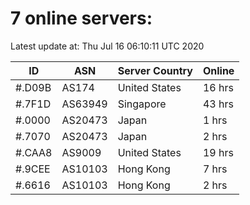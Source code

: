 # 7 online servers:

Latest update at: Thu Jul 16 06:10:11 UTC 2020

| ID | ASN | Server Country | Online |
| -- | --- | -------------- | ------ |
| #.D09B | AS174 | United States | 16 hrs |
| #.7F1D | AS63949 | Singapore | 43 hrs |
| #.0000 | AS20473 | Japan | 1 hrs |
| #.7070 | AS20473 | Japan | 2 hrs |
| #.CAA8 | AS9009 | United States | 19 hrs |
| #.9CEE | AS10103 | Hong Kong | 7 hrs |
| #.6616 | AS10103 | Hong Kong | 2 hrs |

